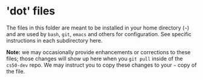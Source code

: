 # 'dot' files

The files in this folder are meant to be installed in your home directory (`~`) and are used by `bash`, `git`, `emacs` and others for configuration.
See specific instructions in each subdirectory here.

**Note:** we may occasionally provide enhancements or corrections to these files; those changes will show up here when you `git pull` inside of the `cs50-dev` repo.
We may instruct you to copy these changes to your `~` copy of the file.

